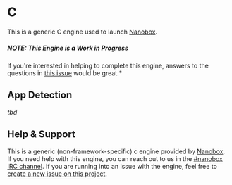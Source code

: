 # C

This is a generic C engine used to launch [Nanobox](http://nanobox.io).

##### NOTE: This Engine is a Work in Progress
If you're interested in helping to complete this engine, answers to the questions in [this issue](https://github.com/nanobox-io/nanobox-engine-c/issues/1) would be great.*

## App Detection
*tbd*

## Help & Support
This is a generic (non-framework-specific) c engine provided by [Nanobox](http://nanobox.io). If you need help with this engine, you can reach out to us in the [#nanobox IRC channel](http://webchat.freenode.net/?channels=nanobox). If you are running into an issue with the engine, feel free to [create a new issue on this project](https://github.com/nanobox-io/nanobox-engine-c/issues/new).
